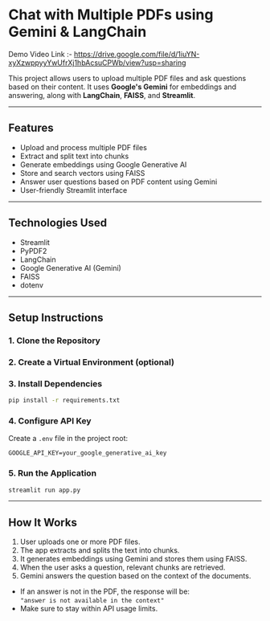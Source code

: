 # Chat with Multiple PDFs using Gemini & LangChain

Demo Video Link :- https://drive.google.com/file/d/1iuYN-xyXzwppyyYwUfrXj1hbAcsuCPWb/view?usp=sharing

This project allows users to upload multiple PDF files and ask questions based on their content. It uses **Google's Gemini** for embeddings and answering, along with **LangChain**, **FAISS**, and **Streamlit**.

---

## Features

- Upload and process multiple PDF files
- Extract and split text into chunks
- Generate embeddings using Google Generative AI
- Store and search vectors using FAISS
- Answer user questions based on PDF content using Gemini
- User-friendly Streamlit interface

---

## Technologies Used

- Streamlit
- PyPDF2
- LangChain
- Google Generative AI (Gemini)
- FAISS
- dotenv

---

## Setup Instructions

### 1. Clone the Repository


### 2. Create a Virtual Environment (optional)


### 3. Install Dependencies

```bash
pip install -r requirements.txt
```

### 4. Configure API Key

Create a `.env` file in the project root:

```
GOOGLE_API_KEY=your_google_generative_ai_key
```

### 5. Run the Application

```bash
streamlit run app.py
```

---

## How It Works

1. User uploads one or more PDF files.
2. The app extracts and splits the text into chunks.
3. It generates embeddings using Gemini and stores them using FAISS.
4. When the user asks a question, relevant chunks are retrieved.
5. Gemini answers the question based on the context of the documents.

- If an answer is not in the PDF, the response will be:  
  `"answer is not available in the context"`
- Make sure to stay within API usage limits.
